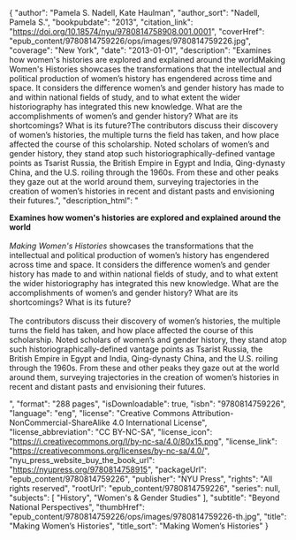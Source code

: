 {
  "author": "Pamela S. Nadell, Kate Haulman",
  "author_sort": "Nadell, Pamela S.",
  "bookpubdate": "2013",
  "citation_link": "https://doi.org/10.18574/nyu/9780814758908.001.0001",
  "coverHref": "epub_content/9780814759226/ops/images/9780814759226.jpg",
  "coverage": "New York",
  "date": "2013-01-01",
  "description": "Examines how women's histories are explored and explained around the worldMaking Women's Histories showcases the transformations that  the intellectual and political production of women’s history has  engendered across time and space. It considers the difference women’s  and gender history has made to and within national fields of study, and  to what extent the wider historiography has integrated this new  knowledge. What are the accomplishments of women’s and gender history?  What are its shortcomings? What is its future?The contributors discuss their discovery of women’s  histories, the multiple turns the field has taken, and how place affected  the course of this scholarship. Noted scholars of women’s and gender  history, they stand atop such historiographically-defined vantage points  as Tsarist Russia, the British Empire in Egypt and India, Qing-dynasty  China, and the U.S. roiling through the 1960s. From these and other  peaks they gaze out at the world around them, surveying trajectories in  the creation of women’s histories in recent and distant pasts and  envisioning their futures.",
  "description_html": "<p><b>Examines how women's histories are explored and explained around the world</b><br><br><i>Making Women's Histories</i> showcases the transformations that  the intellectual and political production of women’s history has  engendered across time and space. It considers the difference women’s  and gender history has made to and within national fields of study, and  to what extent the wider historiography has integrated this new  knowledge. What are the accomplishments of women’s and gender history?  What are its shortcomings? What is its future?<br><br>The contributors discuss their discovery of women’s  histories, the multiple turns the field has taken, and how place affected  the course of this scholarship. Noted scholars of women’s and gender  history, they stand atop such historiographically-defined vantage points  as Tsarist Russia, the British Empire in Egypt and India, Qing-dynasty  China, and the U.S. roiling through the 1960s. From these and other  peaks they gaze out at the world around them, surveying trajectories in  the creation of women’s histories in recent and distant pasts and  envisioning their futures.</p>",
  "format": "288 pages",
  "isDownloadable": true,
  "isbn": "9780814759226",
  "language": "eng",
  "license": "Creative Commons Attribution-NonCommercial-ShareAlike 4.0 International License",
  "license_abbreviation": "CC BY-NC-SA",
  "license_icon": "https://i.creativecommons.org/l/by-nc-sa/4.0/80x15.png",
  "license_link": "https://creativecommons.org/licenses/by-nc-sa/4.0/",
  "nyu_press_website_buy_the_book_url": "https://nyupress.org/9780814758915",
  "packageUrl": "epub_content/9780814759226",
  "publisher": "NYU Press",
  "rights": "All rights reserved",
  "rootUrl": "epub_content/9780814759226",
  "series": null,
  "subjects": [
    "History",
    "Women's & Gender Studies"
  ],
  "subtitle": "Beyond National Perspectives",
  "thumbHref": "epub_content/9780814759226/ops/images/9780814759226-th.jpg",
  "title": "Making Women’s Histories",
  "title_sort": "Making Women’s Histories"
}
